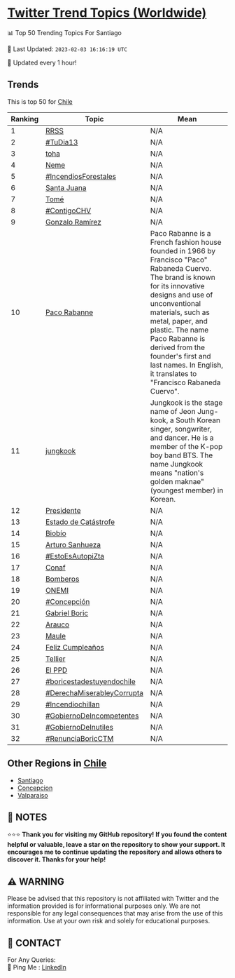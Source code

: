 [Twitter Trend Topics (Worldwide)](https://github.com/ErcinDedeoglu/Twitter-Trend-Topics)
==========


📊 Top 50 Trending Topics For Santiago

📆 Last Updated: `2023-02-03 16:16:19 UTC`

🔧 Updated every 1 hour!


## Trends

This is top 50 for [Chile](</Chile>)

| Ranking | Topic | Mean |
| ------- | ------------ | ------------ |
| 1 | [RRSS](http://twitter.com/search?q=RRSS) | N/A |
| 2 | [#TuDia13](http://twitter.com/search?q=%23TuDia13) | N/A |
| 3 | [toha](http://twitter.com/search?q=toha) | N/A |
| 4 | [Neme](http://twitter.com/search?q=Neme) | N/A |
| 5 | [#IncendiosForestales](http://twitter.com/search?q=%23IncendiosForestales) | N/A |
| 6 | [Santa Juana](http://twitter.com/search?q=Santa+Juana) | N/A |
| 7 | [Tomé](http://twitter.com/search?q=Tom%c3%a9) | N/A |
| 8 | [#ContigoCHV](http://twitter.com/search?q=%23ContigoCHV) | N/A |
| 9 | [Gonzalo Ramírez](http://twitter.com/search?q=Gonzalo+Ram%c3%adrez) | N/A |
| 10 | [Paco Rabanne](http://twitter.com/search?q=Paco+Rabanne) | Paco Rabanne is a French fashion house founded in 1966 by Francisco "Paco" Rabaneda Cuervo. The brand is known for its innovative designs and use of unconventional materials, such as metal, paper, and plastic. The name Paco Rabanne is derived from the founder's first and last names. In English, it translates to "Francisco Rabaneda Cuervo". |
| 11 | [jungkook](http://twitter.com/search?q=jungkook) | Jungkook is the stage name of Jeon Jung-kook, a South Korean singer, songwriter, and dancer. He is a member of the K-pop boy band BTS. The name Jungkook means "nation's golden maknae" (youngest member) in Korean. |
| 12 | [Presidente](http://twitter.com/search?q=Presidente) | N/A |
| 13 | [Estado de Catástrofe](http://twitter.com/search?q=Estado+de+Cat%c3%a1strofe) | N/A |
| 14 | [Biobío](http://twitter.com/search?q=Biob%c3%ado) | N/A |
| 15 | [Arturo Sanhueza](http://twitter.com/search?q=Arturo+Sanhueza) | N/A |
| 16 | [#EstoEsAutopiZta](http://twitter.com/search?q=%23EstoEsAutopiZta) | N/A |
| 17 | [Conaf](http://twitter.com/search?q=Conaf) | N/A |
| 18 | [Bomberos](http://twitter.com/search?q=Bomberos) | N/A |
| 19 | [ONEMI](http://twitter.com/search?q=ONEMI) | N/A |
| 20 | [#Concepción](http://twitter.com/search?q=%23Concepci%c3%b3n) | N/A |
| 21 | [Gabriel Boric](http://twitter.com/search?q=Gabriel+Boric) | N/A |
| 22 | [Arauco](http://twitter.com/search?q=Arauco) | N/A |
| 23 | [Maule](http://twitter.com/search?q=Maule) | N/A |
| 24 | [Feliz Cumpleaños](http://twitter.com/search?q=Feliz+Cumplea%c3%b1os) | N/A |
| 25 | [Tellier](http://twitter.com/search?q=Tellier) | N/A |
| 26 | [El PPD](http://twitter.com/search?q=El+PPD) | N/A |
| 27 | [#boricestadestuyendochile](http://twitter.com/search?q=%23boricestadestuyendochile) | N/A |
| 28 | [#DerechaMiserableyCorrupta](http://twitter.com/search?q=%23DerechaMiserableyCorrupta) | N/A |
| 29 | [#Incendiochillan](http://twitter.com/search?q=%23Incendiochillan) | N/A |
| 30 | [#GobiernoDeIncompetentes](http://twitter.com/search?q=%23GobiernoDeIncompetentes) | N/A |
| 31 | [#GobiernoDeInutiles](http://twitter.com/search?q=%23GobiernoDeInutiles) | N/A |
| 32 | [#RenunciaBoricCTM](http://twitter.com/search?q=%23RenunciaBoricCTM) | N/A |



## Other Regions in [Chile](</Chile>)

* [Santiago](</Chile/Santiago.md>)
* [Concepcion](</Chile/Concepcion.md>)
* [Valparaiso](</Chile/Valparaiso.md>)



## 📝 NOTES

⭐⭐⭐ **Thank you for visiting my GitHub repository! If you found the content helpful or valuable, leave a star on the repository to show your support. It encourages me to continue updating the repository and allows others to discover it. Thanks for your help!**


## ⚠️ WARNING

Please be advised that this repository is not affiliated with Twitter and the information provided is for informational purposes only. We are not responsible for any legal consequences that may arise from the use of this information. Use at your own risk and solely for educational purposes.


## 📨 CONTACT

 For Any Queries:  
            🏓 Ping Me : [LinkedIn](https://www.linkedin.com/in/ercindedeoglu/)
